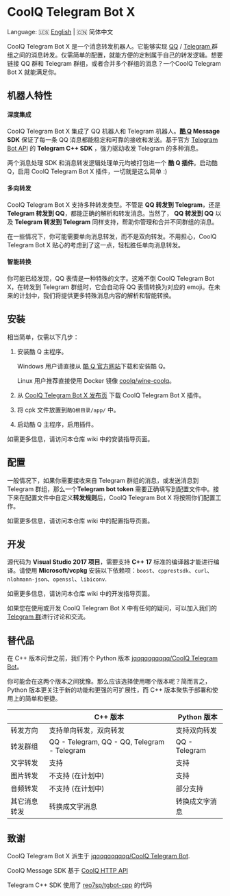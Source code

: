 # CoolQ Telegram Bot X

Language: 🇺🇸 [English](https://github.com/JogleLew/coolq-telegram-bot-x/blob/master/README.md) | 🇨🇳 简体中文

CoolQ Telegram Bot X 是一个消息转发机器人。它能够实现 [QQ](https://im.qq.com/) / [Telegram ](https://telegram.org/)群组之间的消息转发。仅需简单的配置，就能方便的定制属于自己的转发逻辑。想要链接 QQ 群和 Telegram 群组，或者合并多个群组的消息？一个CoolQ Telegram Bot X 就能满足你。

## 机器人特性

#### 深度集成

CoolQ Telegram Bot X 集成了 QQ 机器人和 Telegram 机器人。**[酷 Q](https://cqp.cc/) Message SDK** 保证了每一条 QQ 消息都能稳定和可靠的接收和发送。基于官方 [Telegram Bot API](https://core.telegram.org/bots/api) 的 **Telegram C++ SDK** ，强力驱动收发 Telegram 的多种消息。

两个消息处理 SDK 和消息转发逻辑处理单元均被打包进一个 **酷 Q 插件**。启动酷 Q，启用 CoolQ Telegram Bot X 插件，一切就是这么简单 :)

#### 多向转发

CoolQ Telegram Bot X 支持多种转发类型。不管是 **QQ 转发到 Telegram**，还是 **Telegram 转发到 QQ**，都能正确的解析和转发消息。当然了， **QQ 转发到 QQ** 以及 **Telegram 转发到 Telegram** 同样支持，帮助你管理和合并不同群组的消息。

在一些情况下，你可能需要单向消息转发，而不是双向转发。不用担心，CoolQ Telegram Bot X 贴心的考虑到了这一点，轻松胜任单向消息转发。

#### 智能转换

你可能已经发现，QQ 表情是一种特殊的文字。这难不倒 CoolQ Telegram Bot X，在转发到 Telegram 群组时，它会自动将 QQ 表情转换为对应的 emoji。在未来的计划中，我们将提供更多特殊消息内容的解析和智能转换。

## 安装

相当简单，仅需以下几步：

1. 安装酷 Q 主程序。

   Windows 用户请直接从 [酷 Q 官方网站](https://cqp.cc/)下载和安装酷 Q。

   Linux 用户推荐直接使用 Docker 镜像 [coolq/wine-coolq](https://hub.docker.com/r/coolq/wine-coolq/builds/)。

2. 从 [CoolQ Telegram Bot X 发布页](https://github.com/JogleLew/coolq-telegram-bot-x/releases) 下载 CoolQ Telegram Bot X 插件。

3. 将 cpk 文件放置到`酷Q根目录/app/` 中。

4. 启动酷 Q 主程序，启用插件。

如需更多信息，请访问本仓库 wiki 中的安装指导页面。

## 配置

一般情况下，如果你需要接收来自 Telegram 群组的消息，或发送消息到 Telegram 群组，那么一个**Telegram bot token** 需要正确填写到配置文件中。接下来在配置文件中自定义**转发规则**后，CoolQ Telegram Bot X 将按照你们配置工作。

如需更多信息，请访问本仓库 wiki 中的配置指导页面。

## 开发

源代码为 **Visual Studio 2017 项目**，需要支持 **C++ 17** 标准的编译器才能进行编译。请使用 **Microsoft/vcpkg** 安装以下依赖项：`boost`、`cpprestsdk`、`curl`、`nlohmann-json`、`openssl`、`libiconv`.

如需更多信息，请访问本仓库 wiki 中的开发指导页面。

如果您在使用或开发 CoolQ Telegram Bot X 中有任何的疑问，可以加入我们的 [Telegram 群](https://t.me/CoolqTelegramBot)进行讨论和交流。

## 替代品

在 C++ 版本问世之前，我们有个 Python 版本 [jqqqqqqqqqq/CoolQ Telegram Bot](https://github.com/jqqqqqqqqqq/coolq-telegram-bot)。

你可能会在这两个版本之间犹豫。那么应该选择使用哪个版本呢？简而言之，Python 版本更关注于新的功能和更强的可扩展性，而 C++ 版本聚焦于部署和使用上的简单和便捷。

|              | C++ 版本                                    | Python 版本    |
| ------------ | ------------------------------------------- | -------------- |
| 转发方向     | 支持单向转发，双向转发                      | 支持双向转发   |
| 转发群组     | QQ - Telegram, QQ - QQ, Telegram - Telegram | QQ - Telegram  |
| 文字转发     | 支持                                        | 支持           |
| 图片转发     | 不支持 (在计划中)                           | 支持           |
| 音频转发     | 不支持 (在计划中)                           | 部分支持       |
| 其它消息转发 | 转换成文字消息                              | 转换成文字消息 |

## 致谢

CoolQ Telegram Bot X 派生于 [jqqqqqqqqqq/CoolQ Telegram Bot](https://github.com/jqqqqqqqqqq/coolq-telegram-bot).

CoolQ Message SDK 基于 [CoolQ HTTP API](https://github.com/richardchien/coolq-http-api)

Telegram C++ SDK 使用了 [reo7sp/tgbot-cpp](https://github.com/reo7sp/tgbot-cpp) 的代码
